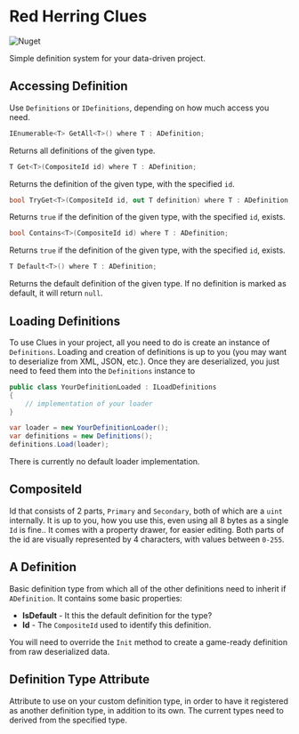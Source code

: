 # Red Herring Clues

![Nuget](https://img.shields.io/nuget/v/RedHerring.Clues)

Simple definition system for your data-driven project.

## Accessing Definition

Use `Definitions` or `IDefinitions`, depending on how much access you need.

```csharp
IEnumerable<T> GetAll<T>() where T : ADefinition;
```
Returns all definitions of the given type.

```csharp
T Get<T>(CompositeId id) where T : ADefinition;
```
Returns the definition of the given type, with the specified `id`.

```csharp
bool TryGet<T>(CompositeId id, out T definition) where T : ADefinition;
```
Returns `true` if the definition of the given type, with the specified `id`, exists.

```csharp
bool Contains<T>(CompositeId id) where T : ADefinition;
```
Returns `true` if the definition of the given type, with the specified `id`, exists.

```csharp
T Default<T>() where T : ADefinition;
```
Returns the default definition of the given type. 
If no definition is marked as default, it will return `null`.

## Loading Definitions

To use Clues in your project, all you need to do is create an instance of `Definitions`. 
Loading and creation of definitions is up to you (you may want to deserialize from XML, JSON, etc.).
Once they are deserialized, you just need to feed them into the `Definitions` instance to 

```csharp
public class YourDefinitionLoaded : ILoadDefinitions
{
    // implementation of your loader   
}

var loader = new YourDefinitionLoader();
var definitions = new Definitions();
definitions.Load(loader);
```

There is currently no default loader implementation.

## CompositeId

Id that consists of 2 parts, `Primary` and `Secondary`, both of which are a `uint` internally. 
It is up to you, how you use this, even using all 8 bytes as a single `Id` is fine..
It comes with a property drawer, for easier editing.
Both parts of the id are visually represented by 4 characters, with values between `0-255`.

## A Definition

Basic definition type from which all of the other definitions need to inherit if `ADefinition`.
It contains some basic properties:
* **IsDefault** - It this the default definition for the type?
* **Id** - The `CompositeId` used to identify this definition.

You will need to override the `Init` method to create a game-ready definition from raw deserialized data.

## Definition Type Attribute

Attribute to use on your custom definition type, in order to have it registered as another definition type, in addition to its own.
The current types need to derived from the specified type.

